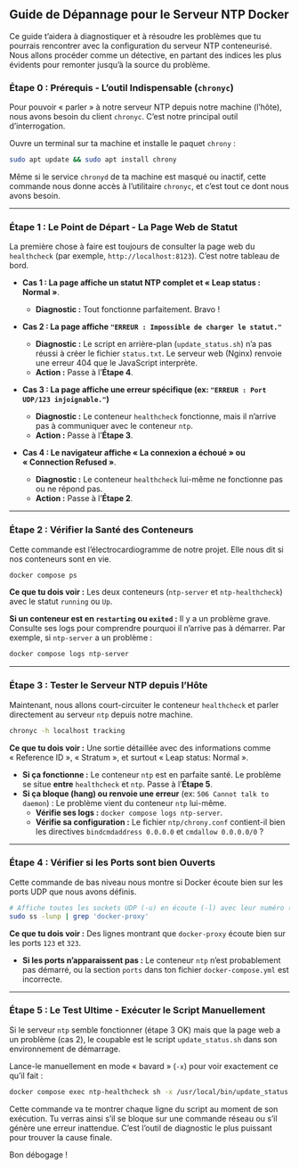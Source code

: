 ## Guide de Dépannage pour le Serveur NTP Docker

Ce guide t’aidera à diagnostiquer et à résoudre les problèmes que tu pourrais rencontrer avec la configuration du serveur NTP conteneurisé. Nous allons procéder comme un détective, en partant des indices les plus évidents pour remonter jusqu’à la source du problème.

###  Étape 0 : Prérequis - L’outil Indispensable (`chronyc`)

Pour pouvoir « parler » à notre serveur NTP depuis notre machine (l’hôte), nous avons besoin du client `chronyc`. C’est notre principal outil d’interrogation.

Ouvre un terminal sur ta machine et installe le paquet `chrony` :

```bash
sudo apt update && sudo apt install chrony
```

Même si le service `chronyd` de ta machine est masqué ou inactif, cette commande nous donne accès à l’utilitaire `chronyc`, et c’est tout ce dont nous avons besoin.

-----

###  Étape 1 : Le Point de Départ - La Page Web de Statut

La première chose à faire est toujours de consulter la page web du `healthcheck` (par exemple, `http://localhost:8123`). C’est notre tableau de bord.

  * **Cas 1 : La page affiche un statut NTP complet et « Leap status : Normal »**.

      * **Diagnostic :** Tout fonctionne parfaitement. Bravo !

  * **Cas 2 : La page affiche `"ERREUR : Impossible de charger le statut."`**

      * **Diagnostic :** Le script en arrière-plan (`update_status.sh`) n’a pas réussi à créer le fichier `status.txt`. Le serveur web (Nginx) renvoie une erreur 404 que le JavaScript interprète.
      * **Action :** Passe à l’**Étape 4**.

  * **Cas 3 : La page affiche une erreur spécifique (ex: `"ERREUR : Port UDP/123 injoignable."`)**

      * **Diagnostic :** Le conteneur `healthcheck` fonctionne, mais il n’arrive pas à communiquer avec le conteneur `ntp`.
      * **Action :** Passe à l’**Étape 3**.

  * **Cas 4 : Le navigateur affiche « La connexion a échoué » ou « Connection Refused »**.

      * **Diagnostic :** Le conteneur `healthcheck` lui-même ne fonctionne pas ou ne répond pas.
      * **Action :** Passe à l’**Étape 2**.

-----

###  Étape 2 : Vérifier la Santé des Conteneurs

Cette commande est l’électrocardiogramme de notre projet. Elle nous dit si nos conteneurs sont en vie.

```bash
docker compose ps
```

**Ce que tu dois voir :** Les deux conteneurs (`ntp-server` et `ntp-healthcheck`) avec le statut `running` ou `Up`.

**Si un conteneur est en `restarting` ou `exited` :** Il y a un problème grave. Consulte ses logs pour comprendre pourquoi il n’arrive pas à démarrer. Par exemple, si `ntp-server` a un problème :

```bash
docker compose logs ntp-server
```

-----

###  Étape 3 : Tester le Serveur NTP depuis l’Hôte

Maintenant, nous allons court-circuiter le conteneur `healthcheck` et parler directement au serveur `ntp` depuis notre machine.

```bash
chronyc -h localhost tracking
```

**Ce que tu dois voir :** Une sortie détaillée avec des informations comme « Reference ID », « Stratum », et surtout « Leap status: Normal ».

  * **Si ça fonctionne :** Le conteneur `ntp` est en parfaite santé. Le problème se situe **entre** `healthcheck` et `ntp`. Passe à l’**Étape 5**.
  * **Si ça bloque (hang) ou renvoie une erreur** (ex: `506 Cannot talk to daemon`) : Le problème vient du conteneur `ntp` lui-même.
      * **Vérifie ses logs :** `docker compose logs ntp-server`.
      * **Vérifie sa configuration :** Le fichier `ntp/chrony.conf` contient-il bien les directives `bindcmdaddress 0.0.0.0` et `cmdallow 0.0.0.0/0` ?

-----

###  Étape 4 : Vérifier si les Ports sont bien Ouverts

Cette commande de bas niveau nous montre si Docker écoute bien sur les ports UDP que nous avons définis.

```bash
# Affiche toutes les sockets UDP (-u) en écoute (-l) avec leur numéro (-n) et le processus (-p) associé
sudo ss -lunp | grep 'docker-proxy'
```

**Ce que tu dois voir :** Des lignes montrant que `docker-proxy` écoute bien sur les ports `123` et `323`.

  * **Si les ports n’apparaissent pas :** Le conteneur `ntp` n’est probablement pas démarré, ou la section `ports` dans ton fichier `docker-compose.yml` est incorrecte.

-----

###  Étape 5 : Le Test Ultime - Exécuter le Script Manuellement

Si le serveur `ntp` semble fonctionner (étape 3 OK) mais que la page web a un problème (cas 2), le coupable est le script `update_status.sh` dans son environnement de démarrage.

Lance-le manuellement en mode « bavard » (`-x`) pour voir exactement ce qu’il fait :

```bash
docker compose exec ntp-healthcheck sh -x /usr/local/bin/update_status.sh
```

Cette commande va te montrer chaque ligne du script au moment de son exécution. Tu verras ainsi s’il se bloque sur une commande réseau ou s’il génère une erreur inattendue. C’est l’outil de diagnostic le plus puissant pour trouver la cause finale.

Bon débogage !
